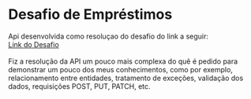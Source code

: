 # Desafio de Empréstimos
Api desenvolvida como resoluçao do desafio do link a seguir: <br>
[Link do Desafio](https://github.com/backend-br/desafios/blob/master/loans/PROBLEM.md) <br> <br>
Fiz a resolução da API um pouco mais complexa do quê é pedido para demonstrar um pouco dos meus conhecimentos, como por exemplo, relacionamento entre entidades, tratamento de exceções, validação dos dados, requisições POST, PUT, PATCH, etc.

